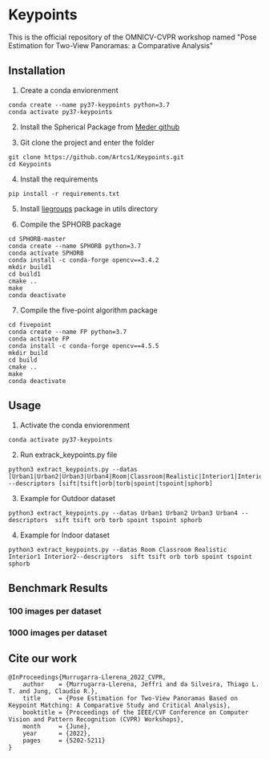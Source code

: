 # Keypoints

This is the official repository of the OMNICV-CVPR workshop named "Pose Estimation for Two-View Panoramas: a Comparative Analysis"

## Installation

1. Create a conda enviorenment

```
conda create --name py37-keypoints python=3.7
conda activate py37-keypoints
```

2. Install the Spherical Package from [Meder github](https://github.com/meder411/Spherical-Package)

3. Git clone the project and enter the folder


```
git clone https://github.com/Artcs1/Keypoints.git
cd Keypoints
```

4. Install the requirements

```
pip install -r requirements.txt
```
5. Install [liegroups](https://github.com/utiasSTARS/liegroups) package in utils directory

6. Compile the SPHORB package

```
cd SPHORB-master
conda create --name SPHORB python=3.7
conda activate SPHORB
conda install -c conda-forge opencv==3.4.2
mkdir build1
cd build1
cmake ..
make
conda deactivate
```

7. Compile the five-point algorithm package

```
cd fivepoint
conda create --name FP python=3.7
conda activate FP
conda install -c conda-forge opencv==4.5.5
mkdir build
cd build
cmake ..
make
conda deactivate
```

## Usage

1. Activate the conda enviorenment

```
conda activate py37-keypoints
```

2. Run extrack_keypoints.py file

```
python3 extract_keypoints.py --datas [Urban1|Urban2|Urban3|Urban4|Room|Classroom|Realistic|Interior1|Interior2] --descriptors [sift|tsift|orb|torb|spoint|tspoint|sphorb]
```

3. Example for Outdoor dataset

```
python3 extract_keypoints.py --datas Urban1 Urban2 Urban3 Urban4 --descriptors  sift tsift orb torb spoint tspoint sphorb
```

4. Example for Indoor dataset

```
python3 extract_keypoints.py --datas Room Classroom Realistic Interior1 Interior2--descriptors  sift tsift orb torb spoint tspoint sphorb
```


## Benchmark Results

### 100 images per dataset

### 1000 images per dataset

## Cite our work

```
@InProceedings{Murrugarra-Llerena_2022_CVPR,
    author    = {Murrugarra-Llerena, Jeffri and da Silveira, Thiago L. T. and Jung, Claudio R.},
    title     = {Pose Estimation for Two-View Panoramas Based on Keypoint Matching: A Comparative Study and Critical Analysis},
    booktitle = {Proceedings of the IEEE/CVF Conference on Computer Vision and Pattern Recognition (CVPR) Workshops},
    month     = {June},
    year      = {2022},
    pages     = {5202-5211}
}
```

